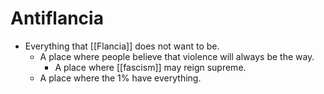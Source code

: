# Antiflancia

- Everything that [[Flancia]] does not want to be.
  - A place where people believe that violence will always be the way.
    - A place where [[fascism]] may reign supreme.
  - A place where the 1% have everything.

